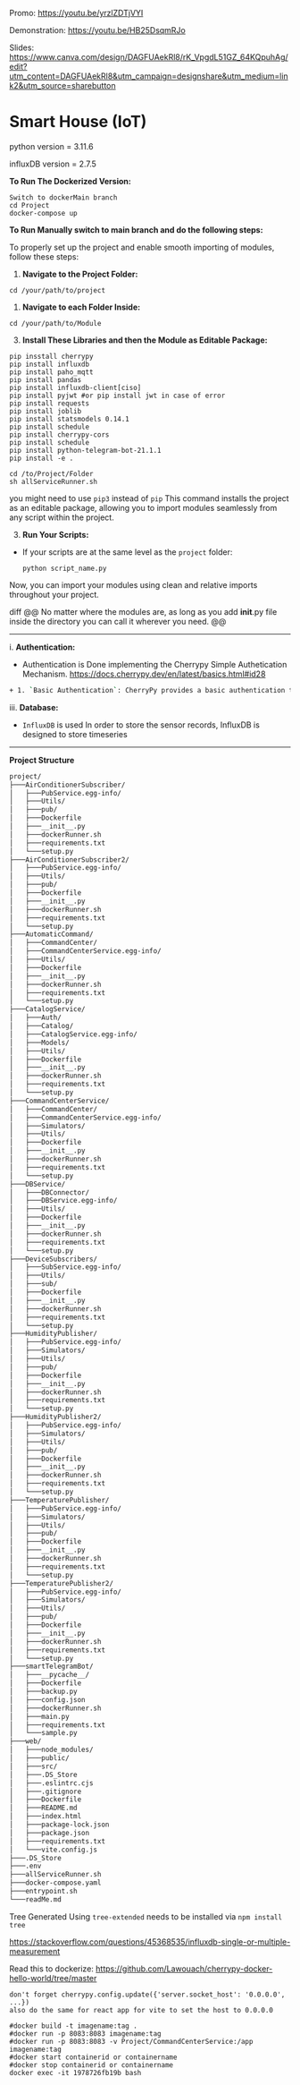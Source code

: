 
Promo: https://youtu.be/yrzlZDTjVYI

Demonstration: https://youtu.be/HB25DsqmRJo

Slides: https://www.canva.com/design/DAGFUAekRl8/rK_VpgdL51GZ_64KQpuhAg/edit?utm_content=DAGFUAekRl8&utm_campaign=designshare&utm_medium=link2&utm_source=sharebutton
# Smart House (IoT)
python version = 3.11.6

influxDB version = 2.7.5

**To Run The Dockerized Version:**
```
Switch to dockerMain branch
cd Project
docker-compose up
```
**To Run Manually switch to main branch and do the following steps:**

To properly set up the project and enable smooth importing of modules, follow these steps:

1. **Navigate to the Project Folder:**
```
cd /your/path/to/project
```
1. **Navigate to each Folder Inside:**
```
cd /your/path/to/Module
```
3. **Install These Libraries and then the Module as Editable Package:**
```
pip insstall cherrypy
pip install influxdb
pip install paho_mqtt
pip install pandas
pip install influxdb-client[ciso]
pip install pyjwt #or pip install jwt in case of error
pip install requests
pip install joblib
pip install statsmodels 0.14.1
pip install schedule
pip install cherrypy-cors
pip install schedule
pip install python-telegram-bot-21.1.1
pip install -e .
```
```
cd /to/Project/Folder
sh allServiceRunner.sh
```
you might need to use `pip3` instead of `pip`
This command installs the project as an editable package, allowing you to import modules seamlessly from any script within the project.


3. **Run Your Scripts:**
- If your scripts are at the same level as the `project` folder:
  ```
  python script_name.py
  ```
Now, you can import your modules using clean and relative imports throughout your project.

diff
@@ No matter where the modules are, as long as you add __init__.py file inside the directory you can call it wherever you need. @@

---
i. **Authentication:**
- Authentication is Done implementing the Cherrypy Simple Authetication Mechanism. https://docs.cherrypy.dev/en/latest/basics.html#id28
``` bash
+ 1. `Basic Authentication`: CherryPy provides a basic authentication tool that can be used to require users to authenticate before accessing certain parts of your site.
```
iii. **Database:**
- `InfluxDB` is used In order to store the sensor records, InfluxDB is designed to store timeseries

---
**Project Structure**

```bash
project/
├───AirConditionerSubscriber/
│   ├───PubService.egg-info/
│   ├───Utils/
│   ├───pub/
│   ├───Dockerfile
│   ├───__init__.py
│   ├───dockerRunner.sh
│   ├───requirements.txt
│   └───setup.py
├───AirConditionerSubscriber2/
│   ├───PubService.egg-info/
│   ├───Utils/
│   ├───pub/
│   ├───Dockerfile
│   ├───__init__.py
│   ├───dockerRunner.sh
│   ├───requirements.txt
│   └───setup.py
├───AutomaticCommand/
│   ├───CommandCenter/
│   ├───CommandCenterService.egg-info/
│   ├───Utils/
│   ├───Dockerfile
│   ├───__init__.py
│   ├───dockerRunner.sh
│   ├───requirements.txt
│   └───setup.py
├───CatalogService/
│   ├───Auth/
│   ├───Catalog/
│   ├───CatalogService.egg-info/
│   ├───Models/
│   ├───Utils/
│   ├───Dockerfile
│   ├───__init__.py
│   ├───dockerRunner.sh
│   ├───requirements.txt
│   └───setup.py
├───CommandCenterService/
│   ├───CommandCenter/
│   ├───CommandCenterService.egg-info/
│   ├───Simulators/
│   ├───Utils/
│   ├───Dockerfile
│   ├───__init__.py
│   ├───dockerRunner.sh
│   ├───requirements.txt
│   └───setup.py
├───DBService/
│   ├───DBConnector/
│   ├───DBService.egg-info/
│   ├───Utils/
│   ├───Dockerfile
│   ├───__init__.py
│   ├───dockerRunner.sh
│   ├───requirements.txt
│   └───setup.py
├───DeviceSubscribers/
│   ├───SubService.egg-info/
│   ├───Utils/
│   ├───sub/
│   ├───Dockerfile
│   ├───__init__.py
│   ├───dockerRunner.sh
│   ├───requirements.txt
│   └───setup.py
├───HumidityPublisher/
│   ├───PubService.egg-info/
│   ├───Simulators/
│   ├───Utils/
│   ├───pub/
│   ├───Dockerfile
│   ├───__init__.py
│   ├───dockerRunner.sh
│   ├───requirements.txt
│   └───setup.py
├───HumidityPublisher2/
│   ├───PubService.egg-info/
│   ├───Simulators/
│   ├───Utils/
│   ├───pub/
│   ├───Dockerfile
│   ├───__init__.py
│   ├───dockerRunner.sh
│   ├───requirements.txt
│   └───setup.py
├───TemperaturePublisher/
│   ├───PubService.egg-info/
│   ├───Simulators/
│   ├───Utils/
│   ├───pub/
│   ├───Dockerfile
│   ├───__init__.py
│   ├───dockerRunner.sh
│   ├───requirements.txt
│   └───setup.py
├───TemperaturePublisher2/
│   ├───PubService.egg-info/
│   ├───Simulators/
│   ├───Utils/
│   ├───pub/
│   ├───Dockerfile
│   ├───__init__.py
│   ├───dockerRunner.sh
│   ├───requirements.txt
│   └───setup.py
├───smartTelegramBot/
│   ├───__pycache__/
│   ├───Dockerfile
│   ├───backup.py
│   ├───config.json
│   ├───dockerRunner.sh
│   ├───main.py
│   ├───requirements.txt
│   └───sample.py
├───web/
│   ├───node_modules/
│   ├───public/
│   ├───src/
│   ├───.DS_Store
│   ├───.eslintrc.cjs
│   ├───.gitignore
│   ├───Dockerfile
│   ├───README.md
│   ├───index.html
│   ├───package-lock.json
│   ├───package.json
│   ├───requirements.txt
│   └───vite.config.js
├───.DS_Store
├───.env
├───allServiceRunner.sh
├───docker-compose.yaml
├───entrypoint.sh
└───readMe.md
```
Tree Generated Using `tree-extended` needs to be installed via `npm install tree`

https://stackoverflow.com/questions/45368535/influxdb-single-or-multiple-measurement


Read this to dockerize: https://github.com/Lawouach/cherrypy-docker-hello-world/tree/master
```
don't forget cherrypy.config.update({'server.socket_host': '0.0.0.0', ...})
also do the same for react app for vite to set the host to 0.0.0.0
```
```
#docker build -t imagename:tag .
#docker run -p 8083:8083 imagename:tag
#docker run -p 8083:8083 -v Project/CommandCenterService:/app imagename:tag
#docker start containerid or containername
#docker stop containerid or containername
docker exec -it 1978726fb19b bash
```